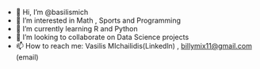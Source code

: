 - 👋 Hi, I’m @basilismich
- 👀 I’m interested in Math , Sports and Programming
- 🌱 I’m currently learning R and Python
- 💞️ I’m looking to collaborate on Data Science projects
- 📫 How to reach me: Vasilis MIchailidis(Linkedln) , billymix11@gmail.com (email)

<!---
basilismich/basilismich is a ✨ special ✨ repository because its `README.md` (this file) appears on your GitHub profile.
You can click the Preview link to take a look at your changes.
--->

